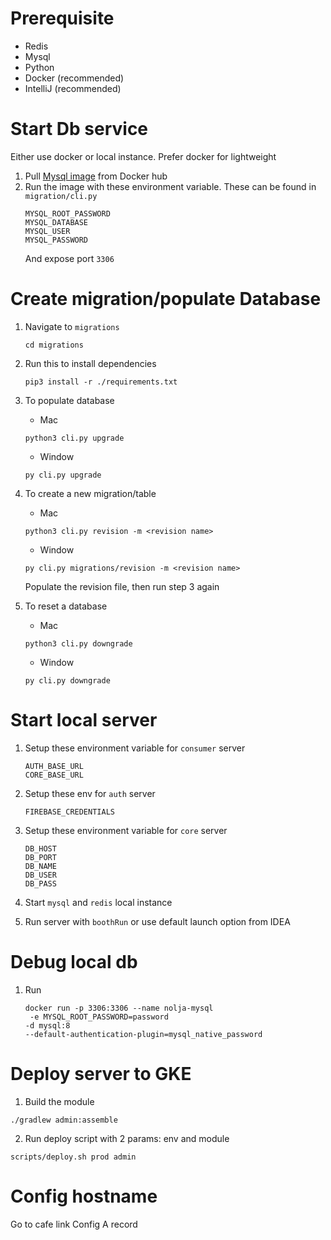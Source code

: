 # Prerequisite

- Redis
- Mysql
- Python
- Docker (recommended)
- IntelliJ (recommended)

# Start Db service

Either use docker or local instance. Prefer docker for lightweight

1. Pull [Mysql image](https://hub.docker.com/_/mysql) from Docker hub
2. Run the image with these environment variable. These can be found in `migration/cli.py`
   ```agsl
   MYSQL_ROOT_PASSWORD
   MYSQL_DATABASE
   MYSQL_USER
   MYSQL_PASSWORD
   ```
   And expose port `3306`

# Create migration/populate Database
1. Navigate to `migrations`

   ```agsl
   cd migrations
   ```

2. Run this to install dependencies
    ```
    pip3 install -r ./requirements.txt
    ```
3. To populate database

   - Mac
    ```agsl
    python3 cli.py upgrade
    ```
   - Window
   ```agsl
   py cli.py upgrade
   ```

4. To create a new migration/table

   - Mac
    ```agsl
    python3 cli.py revision -m <revision name>
    ```
   - Window
   ```agsl
   py cli.py migrations/revision -m <revision name>
   ```
   Populate the revision file, then run step 3 again

5. To reset a database

   - Mac
    ```agsl
    python3 cli.py downgrade
    ```
   - Window
   ```agsl
   py cli.py downgrade
   ```
# Start local server

1. Setup these environment variable for `consumer` server
   ```
   AUTH_BASE_URL
   CORE_BASE_URL
   ```

2. Setup these env for `auth` server
   ```agsl
   FIREBASE_CREDENTIALS
   ```

3. Setup these environment variable for `core` server
   ```agsl
   DB_HOST
   DB_PORT
   DB_NAME
   DB_USER
   DB_PASS
   ```

4. Start `mysql` and `redis` local instance

5. Run server with `boothRun` or use default launch option from IDEA

# Debug local db

1. Run
   ```agsl
   docker run -p 3306:3306 --name nolja-mysql
    -e MYSQL_ROOT_PASSWORD=password 
   -d mysql:8 
   --default-authentication-plugin=mysql_native_password
   ```

# Deploy server to GKE

1. Build the module
```agsl
./gradlew admin:assemble
```

2. Run deploy script with 2 params: env and module
```agsl
scripts/deploy.sh prod admin
```

# Config hostname

Go to cafe link
Config A record